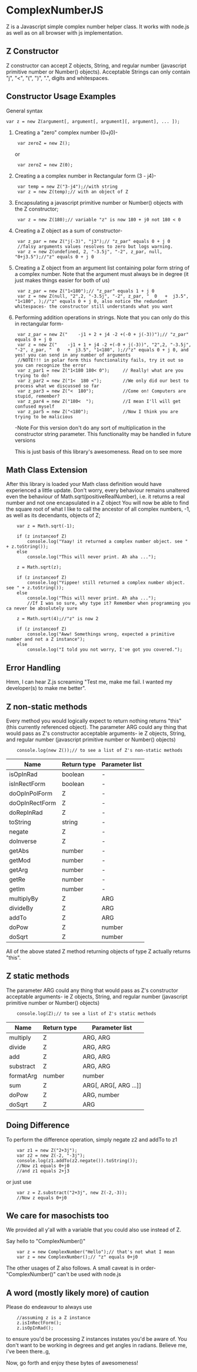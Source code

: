 # ComplexNumberJS

Z is a Javascript simple complex number helper class. It works with node.js as well as on all browser with js implementation.

Z Constructor
-------------

Z constructor can accept Z objects, String, and regular number (javascript primitive number or Number() objects).
Acceptable Strings can only contain "j", "<", "(", ")", ".", digits and whitespaces.

Constructor Usage Examples
---------------------------

General syntax

    var z = new Z(argument[, argument[, argument][, argument], ... ]);

1. Creating a "zero" complex number (0+j0)-

        var zeroZ = new Z();

    or

        var zeroZ = new Z(0);

2. Creating a a complex number in Rectangular form (3 - j4)-

        var temp = new Z("3-j4");//with string
        var z = new Z(temp);// with an object of Z

3. Encapsulating a javascript primitive number or Number() objects with the Z constructor;

        var z = new Z(180);// variable "z" is now 180 + j0 not 180 < 0

4. Creating a Z object as a sum of constructor-

        var z_par = new Z("j(-3)", "j3");// "z_par" equals 0 + j 0
        //falsy arguments values resolves to zero but logs warning.
        var z = new Z(undefined, 2, "-3.5j", "-2", z_par, null, "0+j3.5");//"z" equals 0 + j 0

5. Creating a Z object from an argument list containing polar form string of a complex number. Note that the argument must always be in degree (it just makes things easier for both of us)

        var z_par = new Z("1<180");// "z_par" equals 1 + j 0
        var z = new Z(null, "2",2, "-3.5j", "-2", z_par, "  0   +  j3.5", "1<180", );//"z" equals 0 + j 0, also notice the redundant whitespaces- the constructor still understands what you want

6. Performing addition operations in strings. Note that you can only do this in rectangular form-

        var z_par = new Z("    -j1 + 2 + j4 -2 +(-0 + j(-3))");// "z_par" equals 0 + j 0
        var z = new Z("    -j1 + 1 + j4 -2 +(-0 + j(-3))", "2",2, "-3.5j", "-2", z_par, "  0   +  j3.5", "1<180", );//"z" equals 0 + j 0, and yes! you can send in any number of arguments
        //NOTE!!! in polar form this functionality fails, try it out so you can recognize the error
        var z_par1 = new Z("1<180 180< 0");     // Really! what are you trying to do?
        var z_par2 = new Z("1<  180 <");        //We only did our best to process what we discussed so far
        var z_par3 = new Z("<  180");           //Come on! Computers are stupid, remember?
        var z_par4 = new Z("180<  ");           //I mean I'll will get confused myself
        var z_par5 = new Z("<180");             //Now I think you are trying to be malicious

    -Note For this version don't do any sort of multiplication in the constructor string parameter. This functionality may be handled in future versions


    This is just basis of this library's awesomeness. Read on to see more

Math Class Extension
--------------------

After this library is loaded your Math class definition would have experienced a little update. Don't worry, every behaviour remains unaltered even the behaviour of Math.sqrt(positiveRealNumber), i.e. it returns a real number and not one encapsulated in a Z object
You will now be able to find the square root of what I like to call the ancestor of all complex numbers, -1, as well as its decendants, objects of Z;

        var z = Math.sqrt(-1);

        if (z instanceof Z)
            console.log("Yaay! it returned a complex number object. see " + z.toString());
        else
            console.log("This will never print. Ah aha ...");

        z = Math.sqrt(z);

        if (z instanceof Z)
            console.log("Yippee! still returned a complex number object. see " + z.toString());
        else
            console.log("This will never print. Ah aha ...");
            //If I was so sure, why type it? Remember when programming you ca never be absolutely sure

        z = Math.sqrt(4);//"z" is now 2

        if (z instanceof Z)
            console.log("Aww! Somethings wrong, expected a primitive number and not a Z instance");
        else
            console.log("I told you not worry, I've got you covered.");


Error Handling
--------------

Hmm, I can hear Z.js screaming "Test me, make me fail. I wanted my developer(s) to make me better".

Z non-static methods
-------------------
Every method you would logically expect to return nothing returns "this" (this currently referenced object).
The parameter ARG could any thing that would pass as Z's constructor acceptable arguments- ie Z objects, String, and regular number (javascript primitive number or Number() objects)

        console.log(new Z());// to see a list of Z's non-static methods

| Name | Return type | Parameter list |
|------|-------------|----------------|
| isOpInRad | boolean | - |
| isInRectForm | boolean | - |
| doOpInPolForm | Z | - |
| doOpInRectForm | Z | - |
| doRepInRad | Z | - |
| toString | string | - |
| negate | Z | - |
| doInverse | Z | - |
| getAbs | number | - |
| getMod | number | - |
| getArg | number | - |
| getRe | number | - |
| getIm | number | - |
| multiplyBy | Z | ARG |
| divideBy | Z | ARG |
| addTo | Z | ARG |
| doPow | Z | number |
| doSqrt | Z | number |

All of the above stated Z method returning objects of type Z actually returns "this".

Z static methods
---------------
The parameter ARG could any thing that would pass as Z's constructor acceptable arguments- ie Z objects, String, and regular number (javascript primitive number or Number() objects)

        console.log(Z);// to see a list of Z's static methods

| Name | Return type | Parameter list |
|------|-------------|----------------|
| multiply | Z | ARG, ARG |
| divide | Z | ARG, ARG |
| add | Z | ARG, ARG |
| substract | Z | ARG, ARG |
| formatArg | number | number |
| sum | Z | ARG[, ARG[, ARG ...]] |
| doPow | Z | ARG, number |
| doSqrt | Z | ARG |


Doing Difference
----------------
To perform the difference operation, simply negate z2 and addTo to z1

        var z1 = new Z("2+3j");
        var z2 = new Z(-2, "-3j");
        console.log(z1.addTo(z2.negate()).toString());
        //Now z1 equals 0+j0
        //and z1 equals 2+j3

or just use

        var z = Z.substract("2+3j", new Z(-2,-3));
        //Now z equals 0+j0


We care for masochists too
-------------------------
We provided all y'all with a variable that you could also use instead of Z.

Say hello to "ComplexNumber()"

        var z = new ComplexNumber("Hello");// that's not what I mean
        var z = new ComplexNumber();// "z" equals 0+j0

The other usages of Z also follows. A small caveat is in order- "ComplexNumber()" can't be used with node.js

A word (mostly likely more) of caution
--------------------------------------

Please do endeavour to always use

        //assuming z is a Z instance
        z.isInRectForm();
        z.isOpInRad();

 to ensure you'd be processing Z instances instates you'd be aware of. You don't want to be working in degrees and get angles in radians. Believe me, i've been there..g,


Now, go forth and enjoy these bytes of awesomeness!
